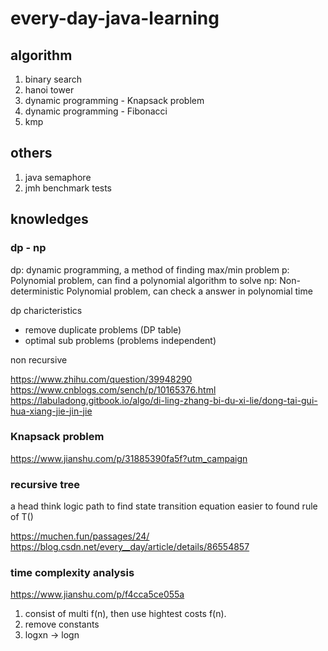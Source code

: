 # every-day-java-learning

## algorithm

1. binary search
2. hanoi tower
3. dynamic programming - Knapsack problem
4. dynamic programming - Fibonacci
5. kmp

## others

1. java semaphore
2. jmh benchmark tests

## knowledges

### dp - np

dp: dynamic programming, a method of finding max/min problem
p:  Polynomial problem, can find a polynomial algorithm to solve
np: Non-deterministic Polynomial problem, can check a answer in polynomial time

dp charicteristics

- remove duplicate problems (DP table)
- optimal sub problems (problems independent)

non recursive

https://www.zhihu.com/question/39948290
https://www.cnblogs.com/sench/p/10165376.html
https://labuladong.gitbook.io/algo/di-ling-zhang-bi-du-xi-lie/dong-tai-gui-hua-xiang-jie-jin-jie

### Knapsack problem

https://www.jianshu.com/p/31885390fa5f?utm_campaign

### recursive tree

a head think logic path to find state transition equation
easier to found rule of T()

https://muchen.fun/passages/24/
https://blog.csdn.net/every__day/article/details/86554857

### time complexity analysis

https://www.jianshu.com/p/f4cca5ce055a

1. consist of multi f(n), then use hightest costs f(n).
2. remove constants
3. logxn -> logn
